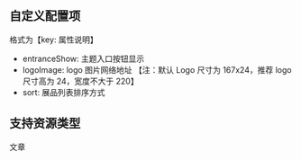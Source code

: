 ## 自定义配置项

格式为【key: 属性说明】

- entranceShow: 主题入口按钮显示
- logoImage: logo 图片网络地址 【注：默认 Logo 尺寸为 167x24，推荐 logo 尺寸高为 24，宽度不大于 220】
- sort: 展品列表排序方式

## 支持资源类型

文章
